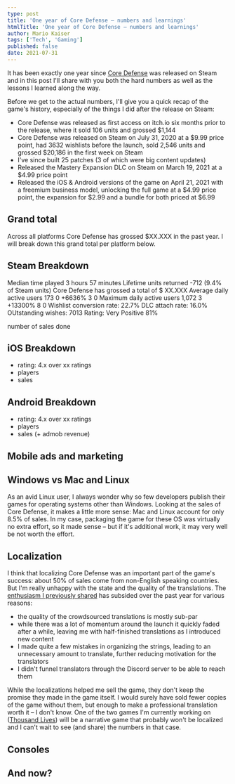 ```yaml
---
type: post
title: 'One year of Core Defense – numbers and learnings'
htmlTitle: 'One year of Core Defense – numbers and learnings'
author: Mario Kaiser
tags: ['Tech', 'Gaming']
published: false
date: 2021-07-31
---
```


It has been exactly one year since [Core Defense](https://coredefense.ehmprah.com/) was released on Steam and in this post I'll share with you both the hard numbers as well as the lessons I learned along the way.

Before we get to the actual numbers, I'll give you a quick recap of the game's history, especially of the things I did after the release on Steam:

- Core Defense was released as first access on itch.io six months prior to the release, where it sold 106 units and grossed $1,144
- Core Defense was released on Steam on July 31, 2020 at a $9.99 price point, had 3632 wishlists before the launch, sold 2,546 units and grossed $20,186 in the first week on Steam
- I've since built 25 patches (3 of which were big content updates)
- Released the Mastery Expansion DLC on Steam on March 19, 2021 at a $4.99 price point
- Released the iOS & Android versions of the game on April 21, 2021 with a freemium business model, unlocking the full game at a $4.99 price point, the expansion for $2.99 and a bundle for both priced at $6.99

## Grand total

Across all platforms Core Defense has grossed $XX.XXX in the past year. I will break down this grand total per platform below.

## Steam Breakdown

Median time played	3 hours 57 minutes
Lifetime units returned	-712	(9.4% of Steam units)
Core Defense has grossed a total of $ XX.XXX
Average daily active users		173		0	+6636%		3		0
Maximum daily active users		1,072		3	+13300%		8		0
Wishlist conversion rate: 22.7%
DLC attach rate: 16.0%
OUtstanding wishes: 7013
Rating: Very Positive 81%

number of sales done

## iOS Breakdown

- rating: 4.x over xx ratings
- players
- sales

## Android Breakdown

- rating: 4.x over xx ratings
- players
- sales (+ admob revenue)

## Mobile ads and marketing

## Windows vs Mac and Linux

As an avid Linux user, I always wonder why so few developers publish their games for operating systems other than Windows. Looking at the sales of Core Defense, it makes a little more sense: Mac and Linux account for only 8.5% of sales. In my case, packaging the game for these OS was virtually no extra effort, so it made sense – but if it's additional work, it may very well be not worth the effort.

## Localization

I think that localizing Core Defense was an important part of the game's success: about 50% of sales come from non-English speaking countries. But I'm really unhappy with the state and the quality of the translations. The [enthusiasm I previously shared](/f/how-make-successful-indie-game.html) has subsided over the past year for various reasons:

- the quality of the crowdsourced translations is mostly sub-par
- while there was a lot of momentum around the launch it quickly faded after a while, leaving me with half-finished translations as I introduced new content
- I made quite a few mistakes in organizing the strings, leading to an unnecessary amount to translate, further reducing motivation for the translators
- I didn't funnel translators through the Discord server to be able to reach them

While the localizations helped me sell the game, they don't keep the promise they made in the game itself. I would surely have sold fewer copies of the game without them, but enough to make a professional translation worth it – I don't know. One of the two games I'm currently working on ([Thousand Lives](https://thousandlives.ehmprah.com/)) will be a narrative game that probably won't be localized and I can't wait to see (and share) the numbers in that case.

## Consoles



## And now?



<img src="https://vg09.met.vgwort.de/na/0f2ec55ccf0748ec8b5d0404deb4eb91" width="1" height="1" alt="">
